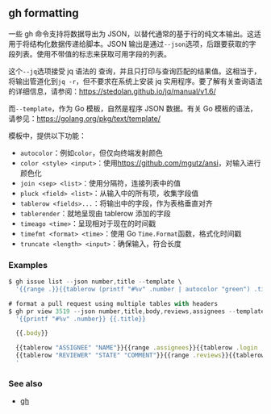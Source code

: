 ## gh formatting

一些 gh 命令支持将数据导出为 JSON，以替代通常的基于行的纯文本输出。这适用于将结构化数据传递给脚本。JSON 输出是通过`--json`选项，后跟要获取的字段列表。使用不带值的标志来获取可用字段的列表。

这个`--jq`选项接受 jq 语法的 查询，并且只打印与查询匹配的结果值。这相当于，将输出管道化到`jq -r`，但不要求在系统上安装 jq 实用程序。要了解有关查询语法的详细信息，请参阅：<https://stedolan.github.io/jq/manual/v1.6/>

而`--template`，作为 Go 模板，自然是程序 JSON 数据。有关 Go 模板的语法，请参见：<https://golang.org/pkg/text/template/>

模板中，提供以下功能：

- `autocolor`：例如`color`，但仅向终端发射颜色
- `color <style> <input>`：使用<https://github.com/mgutz/ansi>，对输入进行颜色化
- `join <sep> <list>`：使用分隔符，连接列表中的值
- `pluck <field> <list>`：从输入中的所有项，收集字段值
- `tablerow <fields>...`：将输出中的字段，作为表格垂直对齐
- `tablerender`：就地呈现由 tablerow 添加的字段
- `timeago <time>`：呈现相对于现在的时间戳
- `timefmt <format> <time>`：使用 Go `Time.Format`函数，格式化时间戳
- `truncate <length> <input>`：确保输入，符合长度

### Examples

```js
$ gh issue list --json number,title --template \
  '{{range .}}{{tablerow (printf "#%v" .number | autocolor "green") .title}}{{end}}'

# format a pull request using multiple tables with headers
$ gh pr view 3519 --json number,title,body,reviews,assignees --template \
  '{{printf "#%v" .number}} {{.title}}

  {{.body}}

  {{tablerow "ASSIGNEE" "NAME"}}{{range .assignees}}{{tablerow .login .name}}{{end}}{{tablerender}}
  {{tablerow "REVIEWER" "STATE" "COMMENT"}}{{range .reviews}}{{tablerow .author.login .state .body}}{{end}}
  '
```

### See also

- [gh](./gh)
